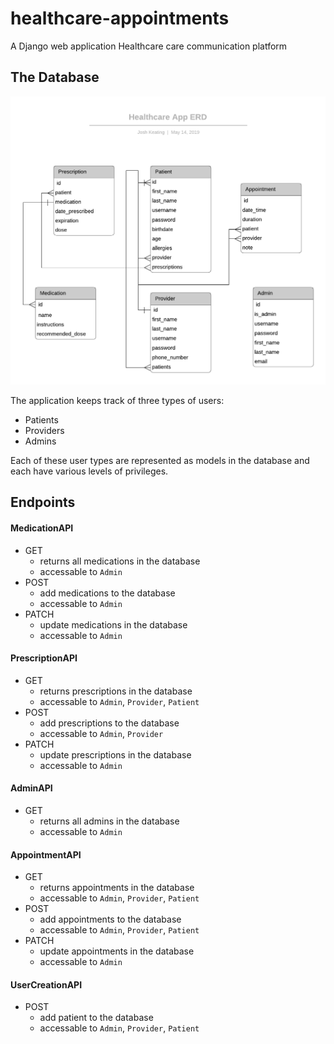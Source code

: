 # healthcare-appointments

A Django web application Healthcare care communication platform 

## The Database

![ERD Schema](./ERD.png "ERD Schema")

The application keeps track of three types of users:

 - Patients
 - Providers
 - Admins

Each of these user types are represented as models in the database and each have various levels of privileges.  

## Endpoints

#### MedicationAPI

 - GET
    - returns all medications in the database
    - accessable to `Admin`
 - POST
    - add medications to the database
    - accessable to `Admin`
 - PATCH
    - update medications in the database
    - accessable to `Admin`

#### PrescriptionAPI

 - GET
    - returns prescriptions in the database
    - accessable to `Admin`, `Provider`, `Patient`
 - POST
    - add prescriptions to the database
    - accessable to `Admin`, `Provider`
 - PATCH
    - update prescriptions in the database
    - accessable to `Admin`

#### AdminAPI

 - GET
    - returns all admins in the database
    - accessable to `Admin`

#### AppointmentAPI

 - GET
    - returns appointments in the database
    - accessable to `Admin`, `Provider`, `Patient`
 - POST
    - add appointments to the database
    - accessable to `Admin`, `Provider`, `Patient`
 - PATCH
    - update appointments in the database
    - accessable to `Admin`

#### UserCreationAPI

- POST
    - add patient to the database
    - accessable to `Admin`, `Provider`, `Patient`